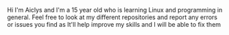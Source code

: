 Hi I'm Aiclys and I'm a 15 year old who is learning Linux and programming in general. 
Feel free to look at my different repositories and report any errors or issues you find as It'll help improve my skills and I will be able to 
fix them

<!---
Aiclys/Aiclys is a ✨ special ✨ repository because its `README.md` (this file) appears on your GitHub profile.
You can click the Preview link to take a look at your changes.
--->
